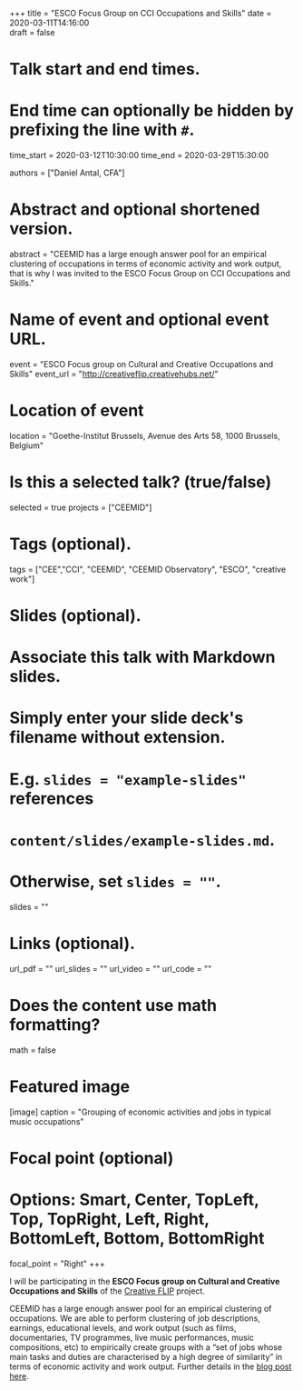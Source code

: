 +++
title = "ESCO Focus Group on CCI Occupations and Skills"
date = 2020-03-11T14:16:00  
draft = false

# Talk start and end times.
#   End time can optionally be hidden by prefixing the line with `#`.
time_start = 2020-03-12T10:30:00
time_end = 2020-03-29T15:30:00

authors = ["Daniel Antal, CFA"]

# Abstract and optional shortened version.
abstract = "CEEMID has a large enough answer pool for an empirical clustering of occupations in terms of economic activity and work output, that is why I was invited to the ESCO Focus Group on CCI Occupations and Skills."

# Name of event and optional event URL.
event = "ESCO Focus group on Cultural and Creative Occupations and Skills"
event_url = "http://creativeflip.creativehubs.net/"

# Location of event
location = "Goethe-Institut Brussels, Avenue des Arts 58, 1000 Brussels, Belgium"

# Is this a selected talk? (true/false)
selected = true
projects = ["CEEMID"]

# Tags (optional).
tags = ["CEE","CCI", "CEEMID", "CEEMID Observatory", "ESCO", "creative work"]

# Slides (optional).
#   Associate this talk with Markdown slides.
#   Simply enter your slide deck's filename without extension.
#   E.g. `slides = "example-slides"` references 
#   `content/slides/example-slides.md`.
#   Otherwise, set `slides = ""`.
slides = ""

# Links (optional).
url_pdf = ""
url_slides = ""
url_video = ""
url_code = ""

# Does the content use math formatting?
math = false

# Featured image
[image]
  caption = "Grouping of economic activities and jobs in typical music occupations"

  # Focal point (optional)
  # Options: Smart, Center, TopLeft, Top, TopRight, Left, Right, BottomLeft, Bottom, BottomRight
  focal_point = "Right"
+++

I will be participating in the __ESCO Focus group on Cultural and Creative Occupations and Skills__ of the [Creative FLIP](https://creativeflip.creativehubs.net/) project. 

CEEMID has a large enough answer pool for an empirical clustering of occupations. We are able to perform clustering of job descriptions, earnings, educational levels, and work output (such as films, documentaries, TV programmes, live music performances, music compositions, etc) to empirically create groups with a “set of jobs whose main tasks and duties are characterised by a high degree of similarity” in terms of economic activity and work output. Further details in the [blog post here](/post/2020-03-11-esco/).